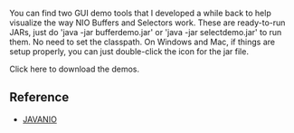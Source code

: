You can find two GUI demo tools that I developed a while back to help visualize the way NIO Buffers and Selectors work. These are ready-to-run JARs, just do 'java -jar bufferdemo.jar' or 'java -jar selectdemo.jar' to run them. No need to set the classpath. On Windows and Mac, if things are setup properly, you can just double-click the icon for the jar file.

Click here to download the demos.





## Reference
- [JAVANIO](http://www.javanio.info/)